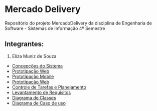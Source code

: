 # Mercado Delivery <br>
Repositório do projeto MercadoDelivery da disciplina de Engenharia de Software - Sistemas de Informação 4º Semestre <br>
## Integrantes:
1. Eliza Muniz de Souza

- <a href="https://github.com/emssouza/ElizaSouzaMercadoDelivery/blob/master/Documenta%C3%A7%C3%A3o/Concep%C3%A7%C3%B5es.doc">Concepções do Sistema</a>
- <a href="https://xd.adobe.com/view/55f18e45-aa2e-4dd2-8c44-670497de2e6a-00a2/screen/56ad270b-3b78-42a3-ad26-8f4cb773b450/?fullscreen">Prototipação Web</a>  
- <a href="https://xd.adobe.com/view/6861c23b-3eaa-4e64-ad27-5745d5e2e868-3d32/screen/2ef74993-b92b-43b8-8253-0c8aee8f5661?fullscreen">Prototipação Mobile</a>  
- <a href="https://xd.adobe.com/view/55f18e45-aa2e-4dd2-8c44-670497de2e6a-00a2/screen/56ad270b-3b78-42a3-ad26-8f4cb773b450/?fullscreen">Prototipação Web</a>  
- <a href="https://github.com/emssouza/ElizaSouzaMercadoDelivery/projects">Controle de Tarefas e Planejamento</a>  
- <a href="https://github.com/emssouza/ElizaSouzaMercadoDelivery/blob/master/Documenta%C3%A7%C3%A3o/Levantamento%20de%20Requisitos.doc">Levantamento de Requisitos</a>  
- <a href="https://github.com/emssouza/ElizaSouzaMercadoDelivery/blob/master/Documenta%C3%A7%C3%A3o/Diagrama%20Classe%20MercadoDelivery.pdf">Diagrama de Classes</a>  
- <a href="https://github.com/emssouza/ElizaSouzaMercadoDelivery/blob/master/Documenta%C3%A7%C3%A3o/Diagrama%20de%20caso%20de%20uso%20MercadoDelivery.pdf">Diagrama de Caso de uso</a> 

